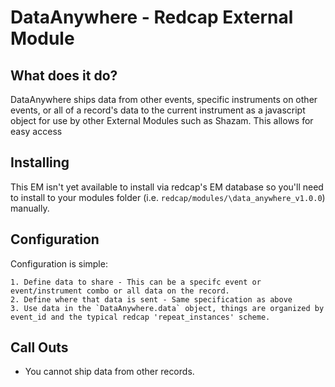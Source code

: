 # DataAnywhere - Redcap External Module

## What does it do?

DataAnywhere ships data from other events, specific instruments on other events, or all of a record's data to the current instrument as a javascript object for use by other External Modules such as Shazam. This allows for easy access 

## Installing

This EM isn't yet available to install via redcap's EM database so you'll need to install to your modules folder (i.e. `redcap/modules/\data_anywhere_v1.0.0`) manually.

## Configuration

Configuration is simple: 

    1. Define data to share - This can be a specifc event or event/instrument combo or all data on the record.
    2. Define where that data is sent - Same specification as above
    3. Use data in the `DataAnywhere.data` object, things are organized by event_id and the typical redcap 'repeat_instances' scheme.

## Call Outs

* You cannot ship data from other records.